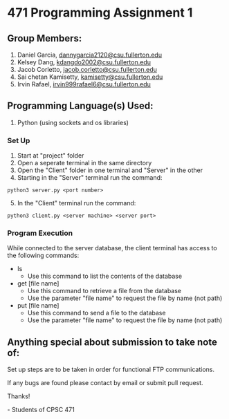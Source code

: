 # 471 Programming Assignment 1

## Group Members:

1. Daniel Garcia, dannygarcia2120@csu.fullerton.edu
2. Kelsey Dang, kdangdo2002@csu.fullerton.edu
3. Jacob Corletto, jacob.corletto@csu.fullerton.edu
4. Sai chetan Kamisetty, kamisetty@csu.fullerton.edu
5. Irvin Rafael, irvin999rafael6@csu.fullerton.edu

## Programming Language(s) Used:

1. Python (using sockets and os libraries)

### Set Up

1. Start at "project" folder
2. Open a seperate terminal in the same directory
3. Open the "Client" folder in one terminal and "Server" in the other
4. Starting in the "Server" terminal run the command:

```console
python3 server.py <port number>
```

5. In the "Client" terminal run the command:

```console
python3 client.py <server machine> <server port>
```

### Program Execution

While connected to the server database, the client terminal has access to the following commands:

- ls
  - Use this command to list the contents of the database
- get [file name]
  - Use this command to retrieve a file from the database
  - Use the parameter "file name" to request the file by name (not path)
- put [file name]
  - Use this command to send a file to the database
  - Use the parameter "file name" to request the file by name (not path)

## Anything special about submission to take note of:

Set up steps are to be taken in order for functional FTP communications.

If any bugs are found please contact by email or submit pull request.

Thanks!

\- Students of CPSC 471
